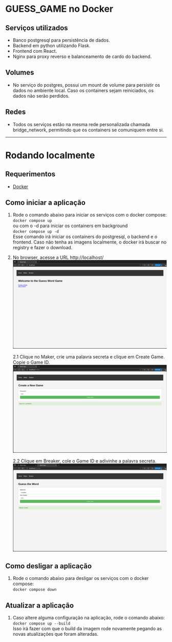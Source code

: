 # GUESS_GAME no Docker

## Serviços utilizados
- Banco postgresql para persistência de dados.
- Backend em python utilizando Flask.
- Frontend com React.
- Nginx para proxy reverso e balanceamento de cardo do backend.

## Volumes
- No serviço do postgres, possui um mount de volume para persistir os dados no ambiente local. Caso os containers sejam reiniciados, os dados não serão perdidos.

## Redes
- Todos os serviços estão na mesma rede personalizada chamada bridge_network, permitindo que os containers se comuniquem entre si.

---
# Rodando localmente

## Requerimentos
- [Docker](https://docs.docker.com/engine/install/)

## Como iniciar a aplicação
1. Rode o comando abaixo para iniciar os serviços com o docker compose:\
``
docker compose up
``\
ou com o -d para iniciar os containers em background\
``
docker compose up -d
``\
Esse comando irá iniciar os containers do postgresql, o backend e o frontend. Caso não tenha as imagens localmente, o docker irá buscar no registry e fazer o download.

2. No browser, acesse a URL http://localhost/
![alt text](image.png)
    
    2.1 Clique no Maker, crie uma palavra secreta e clique em Create Game. Copie o Game ID.
    ![alt text](image-1.png)

    2.2 Clique em Breaker, cole o Game ID e adivinhe a palavra secreta.
    ![alt text](image-2.png)

## Como desligar a aplicação
1. Rode o comando abaixo para desligar os serviços com o docker compose:\
``
docker compose down
``

## Atualizar a aplicação
1. Caso altere alguma configuração na aplicação, rode o comando abaixo:\
``
docker compose up --build
``\
Isso irá fazer com que o build da imagem rode novamente pegando as novas atualizações que foram alteradas.